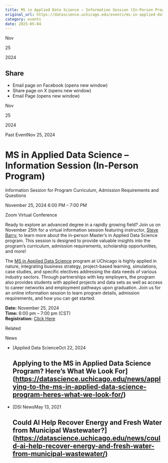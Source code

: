 ```yaml
---
title: MS in Applied Data Science – Information Session (In-Person Program) – DSI
original_url: https://datascience.uchicago.edu/events/ms-in-applied-data-science-information-session-in-person-program-2
category: events
date: 2025-05-04
---
```


Nov

25

2024

## Share

* Email page on Facebook (opens new window)
* Share page on X (opens new window)
* Email Page (opens new window)

<!-- Table-like structure detected -->

Nov

25

2024

Past EventNov 25, 2024

# MS in Applied Data Science – Information Session (In-Person Program)

Information Session for Program Curriculum, Admission Requirements and Questions

November 25, 2024 6:00 PM – 7:00 PM

Zoom Virtual Conference

Ready to explore an advanced degree in a rapidly growing field? Join us on November 25th for a virtual information session featuring instructor, [Steve Barry](https://datascience.uchicago.edu/people/stephen-barry/), to learn more about the in-person Master’s in Applied Data Science program. This session is designed to provide valuable insights into the program’s curriculum, admission requirements, scholarship opportunities, and more!

The [MS in Applied Data Science](https://datascience.uchicago.edu/education/masters-programs/in-person-program/) program at UChicago is highly applied in nature, integrating business strategy, project-based learning, simulations, case studies, and specific electives addressing the data needs of various industry sectors. Through partnerships with key employers, the program also provides students with applied projects and data sets as well as access to career networks and employment pathways upon graduation. Join us for an online information session to learn program details, admission requirements, and how you can get started.

**Date:** November 25, 2024  
**Time:** 6:00 pm – 7:00 pm (CST)  
**Registration:** [Click Here](https://apply-psd.uchicago.edu/register/?id=68459ee8-e702-408c-bcfd-5f8181854bf3)

Related

News

* [Applied Data ScienceOct 22, 2024

  ## Applying to the MS in Applied Data Science Program? Here’s What We Look For](https://datascience.uchicago.edu/news/applying-to-the-ms-in-applied-data-science-program-heres-what-we-look-for/)
* [DSI NewsMay 13, 2021

  ## Could AI Help Recover Energy and Fresh Water from Municipal Wastewater?](https://datascience.uchicago.edu/news/could-ai-help-recover-energy-and-fresh-water-from-municipal-wastewater/)